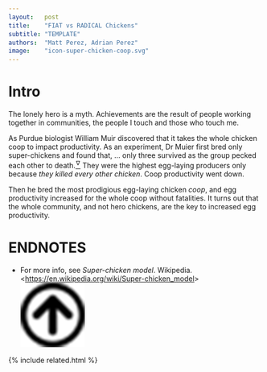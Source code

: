```yaml
---
layout:   post
title:    "FIAT vs RADICAL Chickens"
subtitle: "TEMPLATE"
authors:  "Matt Perez, Adrian Perez"
image:    "icon-super-chicken-coop.svg"
---
```


<div style="display:none;">
 <p>The lonely hero is a myth. Achievements are the result of people working together in communities, the people I touch and those who touch me.</p>
</div>

<h1>Intro</h1>
 <p>The lonely hero is a myth. Achievements are the result of people working together in communities, the people I touch and those who touch me.</p>
 <p>As Purdue biologist William Muir discovered that it takes the whole chicken coop to impact productivity. As an experiment, Dr Muier first bred only super-chickens and found that, <span class="_quotespan">&hellip; only three survived as the group pecked each other to death.</span><a href="#en01"><sup id="bm01">&hairsp;&nabla;&hairsp;</sup></a> They were the highest egg-laying producers only because <em>they killed every other chicken</em>. Coop productivity went down.</p>
 <p>Then he bred the most prodigious egg-laying chicken <em>coop</em>, and egg productivity increased for the whole coop without fatalities. It turns out that the whole community, and not hero chickens, are the key to increased egg productivity.</p>

<h1 class="_section">ENDNOTES</h1>
 <ul>
  <li id="en01">
   <p class="_list-item">
    For more info, see <em>Super-chicken model</em>. Wikipedia.
    <<a href="https://en.wikipedia.org/wiki/Super-chicken_model" target="_blank">https://en.wikipedia.org/wiki/Super-chicken_model</a>>
    <a class="_uparrow" href="#bm01"><img src="/assets/img/arrow-up-icon.png"></a>
   </p>
  </li>
 </ul>

{% include related.html %}
